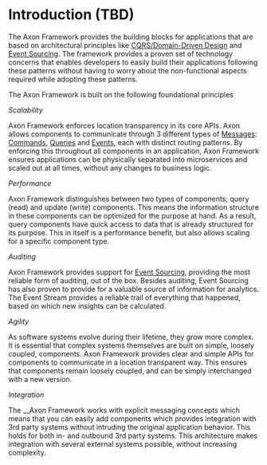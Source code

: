 # Introduction \(TBD\)

The Axon Framework provides the building blocks for applications that are based on architectural principles like [CQRS/Domain-Driven Design](../architecture-overview/ddd-cqrs-concepts.md) and [Event Sourcing](../architecture-overview/event-sourcing-tbd.md). The framework provides a proven set of technology concerns that enables developers to easily build their applications following these patterns without having to worry about the non-functional aspects required while adopting these patterns.

The Axon Framework is built on the following foundational principles

_Scalability_

Axon Framework enforces location transparency in its core APIs. Axon allows components to communicate through 3 different types of [Messages](messaging-concepts/): [Commands](command-handling/), [Queries](query-handling/) and [Events](event-handling/), each with distinct routing patterns. By enforcing this throughout all components in an application, Axon Framework ensures applications can be physically separated into microservices and scaled out at all times, without any changes to business logic.

_Performance_

Axon Framework distinguishes between two types of components; query \(read\) and update \(write\) components. This means the information structure in these components can be optimized for the purpose at hand. As a result, query components have quick access to data that is already structured for its purpose. This in itself is a performance benefit, but also allows scaling for a specific component type.

_Auditing_  

Axon Framework provides support for [Event Sourcing,](../architecture-overview/event-sourcing-tbd.md) providing the most reliable form of auditing, out of the box. Besides auditing, Event Sourcing has also proven to provide for a valuable source of information for analytics. The Event Stream provides a reliable trail of everything that happened, based on which new insights can be calculated.

_Agility_

As software systems evolve during their lifetime, they grow more complex. It is essential that complex systems themselves are built on simple, loosely coupled, components. Axon Framework provides clear and simple APIs for components to communicate in a location transparent way. This ensures that components remain loosely coupled, and can be simply interchanged with a new version.

_Integration_

The __Axon Framework works with explicit messaging concepts which means that you can easily add components which provides integration with 3rd party systems without intruding the original application behavior. This holds for both in- and outbound 3rd party systems. This architecture makes integration with several external systems possible, without increasing complexity.

